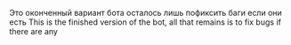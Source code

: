 Это оконченный вариант бота осталось лишь пофиксить баги если они есть This is the finished version of the bot, all that remains is to fix bugs if there are any
